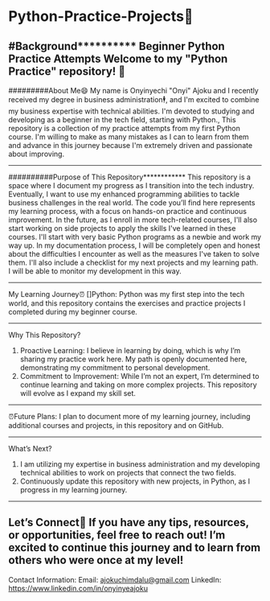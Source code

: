 # Python-Practice-Projects🐍
#Background**********
Beginner Python Practice Attempts
Welcome to my "Python Practice" repository! 👋
------------------------------------------------------------------------------------------------------------------------------------------------------------------------------------
#########About Me😄
My name is Onyinyechi "Onyi" Ajoku and I recently received my degree in business administration🕴️, and I'm excited to combine my business expertise with technical abilities. I'm devoted to studying and developing as a beginner in the tech field, starting with Python., This repository is a collection of my practice attempts from my first Python course. I'm willing to make as many mistakes as I can to learn from them and advance in this journey because I'm extremely driven and passionate about improving. 

------------------------------------------------------------------------------------------------------------------------------------------------------------------------------------
##########Purpose of This Repository************
This repository is a space where I document my progress as I transition into the tech industry. Eventually, I want to use my enhanced programming abilities to tackle business challenges in the real world. The code you’ll find here represents my learning process, with a focus on hands-on practice and continuous improvement.  In the future, as I enroll in more tech-related courses, I'll also start working on side projects to apply the skills I've learned in these courses. I'll start with very basic Python programs as a newbie and work my way up. In my documentation process, I will be completely open and honest about the difficulties I encounter as well as the measures I've taken to solve them. I'll also include a checklist for my next projects and my learning path. I will be able to monitor my development in this way.  

------------------------------------------------------------------------------------------------------------------------------------------------------------------------------------
My Learning Journey⏰
[]Python: Python was my first step into the tech world, and this repository contains the exercises and practice projects I completed during my beginner course.

------------------------------------------------------------------------------------------------------------------------------------------------------------------------------------
Why This Repository?
1. Proactive Learning: I believe in learning by doing, which is why I’m sharing my practice work here. My path is openly documented here, demonstrating my commitment to personal development.
2. Commitment to Improvement: While I’m not an expert, I’m determined to continue learning and taking on more complex projects. This repository will evolve as I expand my skill set.

------------------------------------------------------------------------------------------------------------------------------------------------------------------------------------
⏰Future Plans: I plan to document more of my learning journey, including additional courses and projects, in this repository and on GitHub.

------------------------------------------------------------------------------------------------------------------------------------------------------------------------------------
What’s Next?
1. I am utilizing my expertise in business administration and my developing technical abilities to work on projects that connect the two fields. 
2. Continuously update this repository with new projects, in Python, as I progress in my learning journey.
------------------------------------------------------------------------------------------------------------------------------------------------------------------------------------
Let’s Connect🤝
If you have any tips, resources, or opportunities, feel free to reach out! I’m excited to continue this journey and to learn from others who were once at my level!
------------------------------------------------------------------------------------------------------------------------------------------------------------------------------------
Contact Information:
Email: ajokuchimdalu@gmail.com
LinkedIn: https://www.linkedin.com/in/onyinyeajoku
